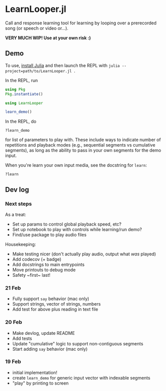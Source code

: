 # LearnLooper.jl

Call and response learning tool for learning by looping over a prerecorded song (or speech or video or...).

**VERY MUCH WIP! Use at your own risk :)**

## Demo

To use, [install Julia](https://julialang.org/downloads/#install_julia) and then launch the REPL with `julia --project=path/to/LearnLooper.jl `. 

In the REPL, run
```julia
using Pkg
Pkg.instantiate()

using LearnLooper

learn_demo()
```
In the REPL, do 
```
?learn_demo
```
for list of parameters to play with. These include ways to indicate number of repetitions and playback modes (e.g., sequential segments vs cumulative segments), as long as the ability to pass in your own segments for the demo input.

When you're learn your own input media, see the docstring for `learn`:
```
?learn
```

## Dev log 

### Next steps
As a treat:
- Set up params to control global playback speed, etc?
- Set up notebook to play with controls while learning/run demo?
- Find/use package to play audio files

Housekeeping:
- Make testing nicer (don't actually play audio, output what *was* played)
- Add codecov (+ badge)
- Add docstrings to main entrypoints
- Move printouts to debug mode
- Safety ~first~ last!

### 21 Feb
- Fully support `say` behavior (mac only)
- Support strings, vector of strings, numbers
- Add test for above plus reading in text file

### 20 Feb
- Make devlog, update README
- Add tests
- Update "cumulative" logic to support non-contiguous segments
- Start adding `say` behavior (mac only)

### 19 Feb
- initial implementation!
- create `learn_demo` for generic input vector with indexable segments
- "play" by printing to screen



